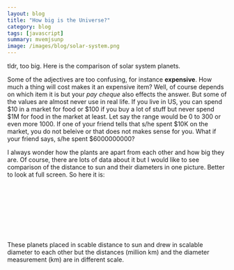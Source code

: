 ```yaml
---
layout: blog
title: "How big is the Universe?"
category: blog
tags: [javascript]
summary: mvemjsunp
image: /images/blog/solar-system.png
---
```


tldr, too big. Here is the comparison of solar system planets.

Some of the adjectives are too confusing, for instance **expensive**. How much a thing will cost makes it an expensive item? Well, of course depends on which item it is but your *pay cheque* also effects the answer. But some of the values are almost never use in real life. If you live in US, you can spend $10 in a market for food or $100 if you buy a lot of stuff but never spend $1M for food in the market at least. Let say the range would be 0 to 300 or even more 1000. If one of your friend tells that s/he spent $10K on the market, you do not beleive or that does not makes sense for you. What if your friend says, s/he spent $6000000000? 

I always wonder how the plants are apart from each other and how big they are. Of course, there are lots of data about it but I would like to see comparison of the distance to sun and their diameters in one picture. Better to look at full screen. So here it is:

<svg width="780" height="180"></svg>

These planets placed in scable distance to sun and drew in scalable diameter to each other but the distances (million km) and the diameter measurement (km) are in different scale.

<script type="text/javascript" src="http://d3js.org/d3.v4.min.js"></script>
<script type="text/javascript">

    d3.csv("https://raw.githubusercontent.com/ckilimci/d3-examples/master/solar-system.csv", function (data) {
        var width = 780;
        var height = 180;

        var distanceScale = d3.scaleLinear()
            .domain([0, 6000])
            .range([0, width-50]);

        var diameterScale = d3.scaleLinear()
            .domain([0, 140000])
            .range([0, 50]);

        var canvas = d3.select("svg")
            .append("g");

        canvas.append("rect")
            .attr("width", "100%")
            .attr("height", "100%")
            .attr("fill", "#ddd");

        canvas.selectAll("circle")
            .data(data)
            .enter()
                .append("circle")
                .attr("cx", function(d) { return distanceScale(d.distance); } )
                .attr("cy", 100)
                .attr("r", function(d) { return diameterScale(d.diameter); })
                .attr("fill", "black");

        canvas.selectAll("text")
            .data(data)
            .enter()
                .append("text")
                .attr("fill", "red")
                .attr("x", function(d) { return distanceScale(d.distance) - 4; })
                .attr("y", 93)
                .text(function(d) { return d.label; });

        var axis = d3.axisBottom(distanceScale);

        canvas.append("g")
            .call(axis);
    });

</script>

